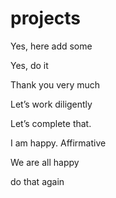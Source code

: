 ﻿# projects

Yes, here add some 

Yes, do it

Thank you very much

Let’s work diligently

Let’s complete that.

I am happy.  Affirmative

We are all happy

do that again

